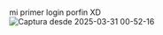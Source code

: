 <br>mi primer login porfin XD<br>
![Captura desde 2025-03-31 00-52-16](https://github.com/user-attachments/assets/6331ee7e-3cff-4d71-8be2-90c1f7df932d)

